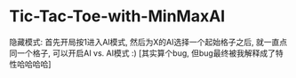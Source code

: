 # Tic-Tac-Toe-with-MinMaxAI

隐藏模式: 
首先开局按1进入AI模式, 然后为X的AI选择一个起始格子之后, 就一直点同一个格子, 可以开启AI vs. AI模式 :) [其实算个bug, 但bug最终被我解释成了特性哈哈哈哈]
